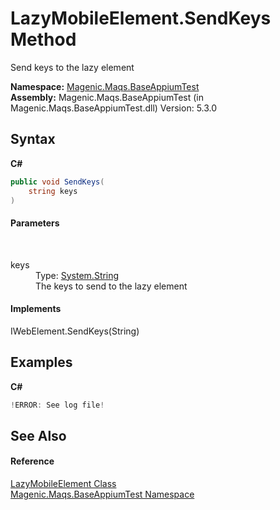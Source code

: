 # LazyMobileElement.SendKeys Method 
 

Send keys to the lazy element

**Namespace:**&nbsp;<a href="#/MAQS_5/Appium_AUTOGENERATED/Magenic-Maqs-BaseAppiumTest_Namespace">Magenic.Maqs.BaseAppiumTest</a><br />**Assembly:**&nbsp;Magenic.Maqs.BaseAppiumTest (in Magenic.Maqs.BaseAppiumTest.dll) Version: 5.3.0

## Syntax

**C#**<br />
``` C#
public void SendKeys(
	string keys
)
```


#### Parameters
&nbsp;<dl><dt>keys</dt><dd>Type: <a href="http://msdn2.microsoft.com/en-us/library/s1wwdcbf" target="_blank">System.String</a><br />The keys to send to the lazy element</dd></dl>

#### Implements
IWebElement.SendKeys(String)<br />

## Examples

**C#**<br />
``` C#
!ERROR: See log file!
```


## See Also


#### Reference
<a href="#/MAQS_5/Appium_AUTOGENERATED/LazyMobileElement_Class">LazyMobileElement Class</a><br /><a href="#/MAQS_5/Appium_AUTOGENERATED/Magenic-Maqs-BaseAppiumTest_Namespace">Magenic.Maqs.BaseAppiumTest Namespace</a><br />